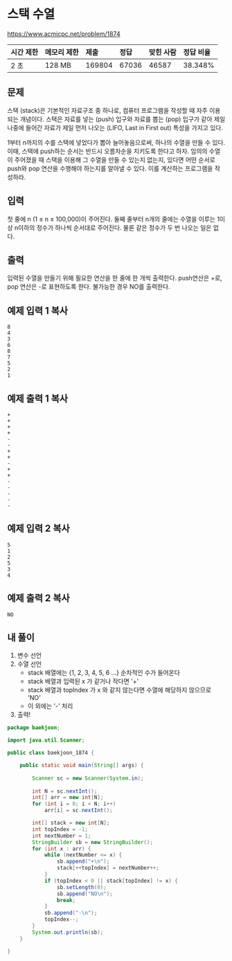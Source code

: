 # 스택 수열

https://www.acmicpc.net/problem/1874 

| 시간 제한 | 메모리 제한 | 제출   | 정답  | 맞힌 사람 | 정답 비율 |
| :-------- | :---------- | :----- | :---- | :-------- | :-------- |
| 2 초      | 128 MB      | 169804 | 67036 | 46587     | 38.348%   |

## 문제

스택 (stack)은 기본적인 자료구조 중 하나로, 컴퓨터 프로그램을 작성할 때 자주 이용되는 개념이다. 스택은 자료를 넣는 (push) 입구와 자료를 뽑는 (pop) 입구가 같아 제일 나중에 들어간 자료가 제일 먼저 나오는 (LIFO, Last in First out) 특성을 가지고 있다.

1부터 n까지의 수를 스택에 넣었다가 뽑아 늘어놓음으로써, 하나의 수열을 만들 수 있다. 이때, 스택에 push하는 순서는 반드시 오름차순을 지키도록 한다고 하자. 임의의 수열이 주어졌을 때 스택을 이용해 그 수열을 만들 수 있는지 없는지, 있다면 어떤 순서로 push와 pop 연산을 수행해야 하는지를 알아낼 수 있다. 이를 계산하는 프로그램을 작성하라.

## 입력

첫 줄에 n (1 ≤ n ≤ 100,000)이 주어진다. 둘째 줄부터 n개의 줄에는 수열을 이루는 1이상 n이하의 정수가 하나씩 순서대로 주어진다. 물론 같은 정수가 두 번 나오는 일은 없다.

## 출력

입력된 수열을 만들기 위해 필요한 연산을 한 줄에 한 개씩 출력한다. push연산은 +로, pop 연산은 -로 표현하도록 한다. 불가능한 경우 NO를 출력한다.

## 예제 입력 1 복사

```
8
4
3
6
8
7
5
2
1
```

## 예제 출력 1 복사

```
+
+
+
+
-
-
+
+
-
+
+
-
-
-
-
-
```

## 예제 입력 2 복사

```
5
1
2
5
3
4
```

## 예제 출력 2 복사

```
NO
```



## 내 풀이

1. 변수 선언
2. 수열 선언
   * stack 배열에는 {1, 2, 3, 4, 5, 6 ...} 순차적인 수가 들어온다
   * stack 배열과 입력된 x 가 같거나 작다면 '+'
   * stack 배열과 topIndex 가 x 와 같지 않는다면 수열에 해당하지 않으므로 'NO'
   * 이 외에는 '-' 처리
3. 출력!

```java
package baekjoon;

import java.util.Scanner;

public class baekjoon_1874 {

	public static void main(String[] args) {
		
		Scanner sc = new Scanner(System.in);
		
		int N = sc.nextInt();
        int[] arr = new int[N];
        for (int i = 0; i < N; i++)
            arr[i] = sc.nextInt();

        int[] stack = new int[N];
        int topIndex = -1;
        int nextNumber = 1;
        StringBuilder sb = new StringBuilder();
        for (int x : arr) {
            while (nextNumber <= x) {
                sb.append("+\n");
                stack[++topIndex] = nextNumber++;
            }
            if (topIndex < 0 || stack[topIndex] != x) {
                sb.setLength(0);
                sb.append("NO\n");
                break;
            }
            sb.append("-\n");
            topIndex--;
        }
        System.out.println(sb);
	}

}
```

